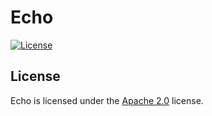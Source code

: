 # Echo

[![License](https://img.shields.io/github/license/LXGaming/Echo?label=License&cacheSeconds=86400)](https://github.com/LXGaming/Echo/blob/master/LICENSE)

## License
Echo is licensed under the [Apache 2.0](https://github.com/LXGaming/Echo/blob/master/LICENSE) license.